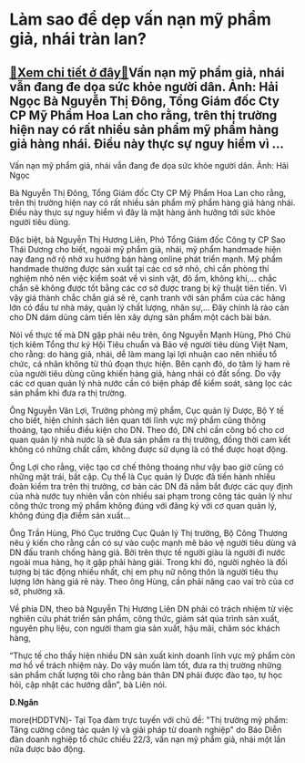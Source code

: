 Làm sao để dẹp vấn nạn mỹ phẩm giả, nhái tràn lan?
==================================================

[:gift:Xem chi tiết ở đây:gift:](https://hddtvn.com/lam-sao-de-dep-van-nan-my-pham-gia-nhai-tran-lan/)Vấn nạn mỹ phẩm giả, nhái vẫn đang đe dọa sức khỏe người dân. Ảnh: Hải Ngọc Bà Nguyễn Thị Đông, Tổng Giám đốc Cty CP Mỹ Phẩm Hoa Lan cho rằng, trên thị trường hiện nay có rất nhiều sản phẩm mỹ phẩm hàng giả hàng nhái. Điều này thực sự nguy hiểm vì …
---------------------------------------------------------------------------------------------------------------------------------------------------------------------------------------------------------------------------------------------------------







 






 Vấn nạn mỹ phẩm giả, nhái vẫn đang đe dọa sức khỏe người dân. Ảnh: Hải Ngọc 


Bà Nguyễn Thị Đông, Tổng Giám đốc Cty CP Mỹ Phẩm Hoa Lan cho rằng, trên thị trường hiện nay có rất nhiều sản phẩm mỹ phẩm hàng giả hàng nhái. Điều này thực sự nguy hiểm vì đây là mặt hàng ảnh hưởng tới sức khỏe người tiêu dùng.


Đặc biệt, bà Nguyễn Thị Hương Liên, Phó Tổng Giám đốc Công ty CP Sao Thái Dương cho biết, ngoài mỹ phẩm giả, nhái, mỹ phẩm handmade hiện nay đang nở rộ nhờ xu hướng bán hàng online phát triển mạnh. Mỹ phẩm handmade thường được sản xuất tại các cơ sở nhỏ, chỉ cần phòng thí nghiệm nhỏ nên việc kiểm soát về vi sinh vật, đô ẩm, không khí,… chắc chắn sẽ không được tốt bằng các cơ sở được trang bị kỹ thuật tiên tiến. Vì vậy giá thành chắc chắn giá sẽ rẻ, cạnh tranh với sản phẩm của các hãng lớn có đầu tư nhà máy, quản lý chất lượng, nhân sự,… Đây chính là rào cản cho DN dám dũng cảm tiến lên xây dựng sản phẩm một cách bài bản.


Nói về thực tế mà DN gặp phải nêu trên, ông Nguyễn Mạnh Hùng, Phó Chủ tịch kiêm Tổng thư ký Hội Tiêu chuẩn và Bảo vệ người tiêu dùng Việt Nam, cho rằng: do hàng giả, nhái, dễ làm mang lại lợi nhuận cao nên nhiều tổ chức, cá nhân không từ thủ đoạn thực hiện. Bên cạnh đó, do tâm lý ham rẻ của người tiêu dùng cũng khiến hàng giả, hàng nhái có đất sống. Do vậy các cơ quan quản lý nhà nước cần có biện pháp để kiểm soát, sàng lọc các sản phẩm khi đưa ra thị trường. 


Ông Nguyễn Văn Lợi, Trưởng phòng mỹ phẩm, Cục quản lý Dược, Bộ Y tế cho biết, hiện chính sách liên quan tới lĩnh vực mỹ phẩm cũng thông thoáng, tạo nhiều điều kiện cho DN. Theo đó, DN chỉ cần công bố cho cơ quan quản lý nhà nước là sẽ đưa sản phẩm ra thị trường, đồng thời cam kết không có những chất cấm, không được sử dụng là có thể được hoạt động.


Ông Lợi cho rằng, việc tạo cơ chế thông thoáng như vậy bao giờ cũng có những mặt trái, bất cập. Cụ thể là Cục quản lý Dược đã tiến hành nhiều đoàn kiểm tra trên thị trường, cơ bản các DN đã nắm bắt được các quy định của nhà nước tuy nhiên vẫn còn nhiều sai phạm trong công tác quản lý như công thức trong mỹ phẩm không đúng với đăng ký với cơ quan quản lý, không đúng địa điểm sản xuất… 


Ông Trần Hùng, Phó Cục trưởng Cục Quản lý Thị trường, Bộ Công Thương nêu ý kiến cho rằng cần có sự vào cuộc mạnh mẽ bảo vệ người tiêu dùng và DN đấu tranh chống hàng giả. Bởi trên thực tế người giàu là người đi nước ngoài mua hàng, họ ít gặp phải hàng giải. Trong khi đó, người nghèo là đối tượng bị tác động nhiều nhất, chị em phụ nữ nông thôn là người tiêu thụ lượng lớn hàng giá rẻ này. Theo ông Hùng, cần phải nâng cao vai trò của cơ sở, phường xã.


Về phía DN, theo bà Nguyễn Thị Hương Liên DN phải có trách nhiệm từ việc nghiên cứu phát triển sản phẩm, công thức, giám sát qúa trình sản xuất, nguyên phụ liệu, con người tham gia sản xuất, hậu mãi, chăm sóc khách hàng,


“Thực tế cho thấy hiện nhiều DN sản xuất kinh doanh lĩnh vực mỹ phẩm còn mơ hồ về trách nhiệm này. Do vậy muốn làm tốt, đưa ra thị trường những sản phẩm chất lượng tôi cho rằng bản thân DN phải được đào tạo, tự học hỏi, cập nhật các hướng dẫn”, bà Liên nói.






**D.Ngân**



more(HDDTVN)- Tại Tọa đàm trực tuyến với chủ đề: "Thị trường mỹ phẩm: Tăng cường công tác quản lý và giải pháp từ doanh nghiệp" do Báo Diễn đàn doanh nghiệp tổ chức chiều 22/3, vấn nạn mỹ phẩm giả, nhái một lần nữa được báo động.

